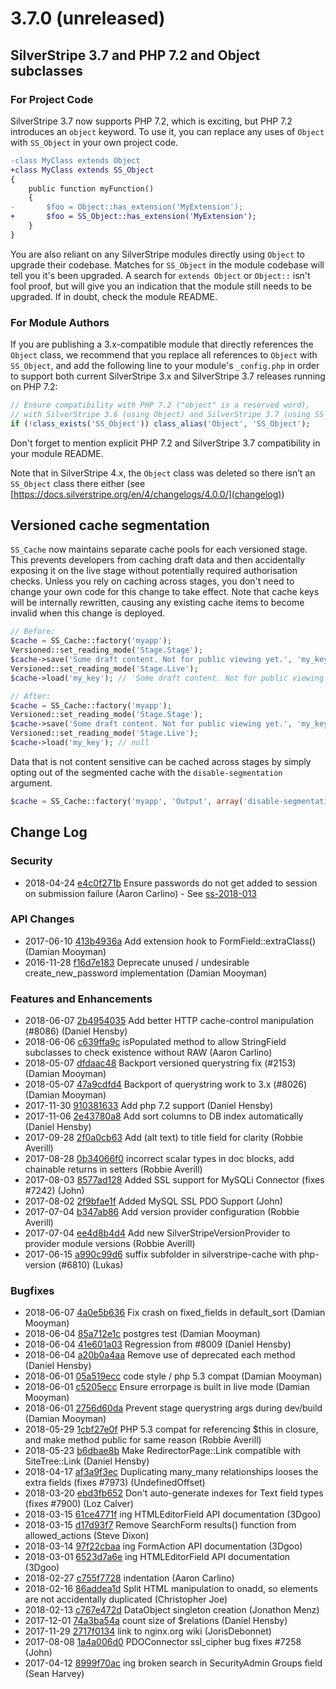 # 3.7.0 (unreleased)

## SilverStripe 3.7 and PHP 7.2 and Object subclasses

### For Project Code

SilverStripe 3.7 now supports PHP 7.2, which is exciting, but PHP 7.2 introduces an `object` keyword.
To use it, you can replace any uses of `Object` with `SS_Object` in your own project code.

```diff
-class MyClass extends Object
+class MyClass extends SS_Object
{
	public function myFunction()
	{
-		$foo = Object::has_extension('MyExtension');
+		$foo = SS_Object::has_extension('MyExtension');
	}
}
```

You are also reliant on any SilverStripe modules directly using `Object` to upgrade their codebase.
Matches for `SS_Object` in the module codebase will tell you it's been upgraded.
A search for `extends Object` or `Object::` isn't fool proof, but will give you an indication
that the module still needs to be upgraded. If in doubt, check the module README.

### For Module Authors

If you are publishing a 3.x-compatible module that directly references the `Object` class,
we recommend that you replace all references to `Object` with `SS_Object`,
and add the following line to your module's `_config.php`
in order to support both current SilverStripe 3.x and SilverStripe 3.7 releases running on PHP 7.2:

```php
// Ensure compatibility with PHP 7.2 ("object" is a reserved word),
// with SilverStripe 3.6 (using Object) and SilverStripe 3.7 (using SS_Object)
if (!class_exists('SS_Object')) class_alias('Object', 'SS_Object');
```

Don't forget to mention explicit PHP 7.2 and SilverStripe 3.7 compatibility in your module README.

Note that in SilverStripe 4.x, the `Object` class was deleted so there isn’t an `SS_Object` class there either
(see [https://docs.silverstripe.org/en/4/changelogs/4.0.0/](changelog))

## Versioned cache segmentation

`SS_Cache` now maintains separate cache pools for each versioned stage. This prevents developers from caching draft data and then accidentally exposing it on the live stage without potentially required authorisation checks. Unless you rely on caching across stages, you don't need to change your own code for this change to take effect. Note that cache keys will be internally rewritten, causing any existing cache items to become invalid when this change is deployed.

```php
// Before:
$cache = SS_Cache::factory('myapp');
Versioned::set_reading_mode('Stage.Stage');
$cache->save('Some draft content. Not for public viewing yet.', 'my_key');
Versioned::set_reading_mode('Stage.Live');
$cache->load('my_key'); // 'Some draft content. Not for public viewing yet'

// After:
$cache = SS_Cache::factory('myapp');
Versioned::set_reading_mode('Stage.Stage');
$cache->save('Some draft content. Not for public viewing yet.', 'my_key');
Versioned::set_reading_mode('Stage.Live');
$cache->load('my_key'); // null
```
Data that is not content sensitive can be cached across stages by simply opting out of the segmented cache with the `disable-segmentation` argument.

```php
$cache = SS_Cache::factory('myapp', 'Output', array('disable-segmentation' => true));
``` 

<!--- Changes below this line will be automatically regenerated -->

## Change Log

### Security

 * 2018-04-24 [e4c0f271b](https://github.com/silverstripe/silverstripe-framework/commit/e4c0f271b00765b46ce85e614d0c48aad4e72630) Ensure passwords do not get added to session on submission failure (Aaron Carlino) - See [ss-2018-013](https://www.silverstripe.org/download/security-releases/ss-2018-013)

### API Changes

 * 2017-06-10 [413b4936a](https://github.com/silverstripe/silverstripe-framework/commit/413b4936a1cfe6447832c08c26a4fceb9a3a36a6) Add extension hook to FormField::extraClass() (Damian Mooyman)
 * 2016-11-28 [f16d7e183](https://github.com/silverstripe/silverstripe-framework/commit/f16d7e1838d834575738086326d1191db3a5cfd8) Deprecate unused / undesirable create_new_password implementation (Damian Mooyman)

### Features and Enhancements

 * 2018-06-07 [2b4954035](https://github.com/silverstripe/silverstripe-framework/commit/2b4954035f950beef9be8ba8e36a2b620d6aa332) Add better HTTP cache-control manipulation (#8086) (Daniel Hensby)
 * 2018-06-06 [c639ffa9c](https://github.com/silverstripe/silverstripe-framework/commit/c639ffa9ce181cdb979a5c954e912ebfc4162f42) isPopulated method to allow StringField subclasses to check existence without RAW (Aaron Carlino)
 * 2018-05-07 [dfdaac48](https://github.com/silverstripe/silverstripe-cms/commit/dfdaac48ca38e179efcfb2cfd905baa577b379fd) Backport versioned querystring fix (#2153) (Damian Mooyman)
 * 2018-05-07 [47a9cdfd4](https://github.com/silverstripe/silverstripe-framework/commit/47a9cdfd49146e769760e8d8db3f01925597de41) Backport of querystring work to 3.x (#8026) (Damian Mooyman)
 * 2017-11-30 [910381633](https://github.com/silverstripe/silverstripe-framework/commit/9103816333e790a9b7cd84994e00e0941e34de39) Add php 7.2 support (Daniel Hensby)
 * 2017-11-06 [2e43780a8](https://github.com/silverstripe/silverstripe-framework/commit/2e43780a8ae664ead109bd99c094f3873defbfea) Add sort columns to DB index automatically (Daniel Hensby)
 * 2017-09-28 [2f0a0cb63](https://github.com/silverstripe/silverstripe-framework/commit/2f0a0cb63f12c9428cce9403fdd11dd155f73116) Add (alt text) to title field for clarity (Robbie Averill)
 * 2017-08-28 [0b34066f0](https://github.com/silverstripe/silverstripe-framework/commit/0b34066f0cec8de2c1afdd717613ffab201d02a8) incorrect scalar types in doc blocks, add chainable returns in setters (Robbie Averill)
 * 2017-08-03 [8577ad128](https://github.com/silverstripe/silverstripe-framework/commit/8577ad128059f4c508f03df4e5566c09fe161be5) Added SSL support for MySQLi Connector (fixes #7242) (John)
 * 2017-08-02 [2f9bfae1f](https://github.com/silverstripe/silverstripe-framework/commit/2f9bfae1f9f6bb2d33e3f979601e0abae243a7f6) Added MySQL SSL PDO Support (John)
 * 2017-07-04 [b347ab86](https://github.com/silverstripe/silverstripe-cms/commit/b347ab866d50a589a598fa4f27fef787a24d9879) Add version provider configuration (Robbie Averill)
 * 2017-07-04 [ee4d8b4d4](https://github.com/silverstripe/silverstripe-framework/commit/ee4d8b4d4e22a25b86c90785c45cc480f8423861) Add new SilverStripeVersionProvider to provider module versions (Robbie Averill)
 * 2017-06-15 [a990c99d6](https://github.com/silverstripe/silverstripe-framework/commit/a990c99d6e6f477ab6e973ada13f9dff234682f5) suffix subfolder in silverstripe-cache with php-version (#6810) (Lukas)

### Bugfixes

 * 2018-06-07 [4a0e5b636](https://github.com/silverstripe/silverstripe-framework/commit/4a0e5b63678cab6e62f175f61040bfda7ac0ab48) Fix crash on fixed_fields in default_sort (Damian Mooyman)
 * 2018-06-04 [85a712e1c](https://github.com/silverstripe/silverstripe-framework/commit/85a712e1c9288a398de03e374a8a3bb980486d82) postgres test (Damian Mooyman)
 * 2018-06-04 [41e601a03](https://github.com/silverstripe/silverstripe-framework/commit/41e601a036307065d9ea2ba8862f67be738d402f) Regression from #8009 (Daniel Hensby)
 * 2018-06-04 [a20b0a4aa](https://github.com/silverstripe/silverstripe-framework/commit/a20b0a4aa6ea7390f20513c3205debda652f5ca0) Remove use of deprecated each method (Daniel Hensby)
 * 2018-06-01 [05a519ecc](https://github.com/silverstripe/silverstripe-framework/commit/05a519ecc5c8f68e049b68714c2ea60d9abd0e54) code style / php 5.3 compat (Damian Mooyman)
 * 2018-06-01 [c5205ecc](https://github.com/silverstripe/silverstripe-cms/commit/c5205ecc1fe291ca453c94b28e31af296219b921) Ensure errorpage is built in live mode (Damian Mooyman)
 * 2018-06-01 [2756d60da](https://github.com/silverstripe/silverstripe-framework/commit/2756d60da28e371ea16bec7d478594c1579fc77b) Prevent stage querystring args during dev/build (Damian Mooyman)
 * 2018-05-29 [1cbf27e0f](https://github.com/silverstripe/silverstripe-framework/commit/1cbf27e0f47c3547914b03193d0f5f77c87ff8d5) PHP 5.3 compat for referencing $this in closure, and make method public for same reason (Robbie Averill)
 * 2018-05-23 [b6dbae8b](https://github.com/silverstripe/silverstripe-cms/commit/b6dbae8b07911f3e3a55babbb6c671ededa2d3b4) Make RedirectorPage::Link compatible with SiteTree::Link (Daniel Hensby)
 * 2018-04-17 [af3a9f3ec](https://github.com/silverstripe/silverstripe-framework/commit/af3a9f3ec8a5465f841c5aa8ee1faf40c1b76bf4) Duplicating many_many relationships looses the extra fields (fixes #7973) (UndefinedOffset)
 * 2018-03-20 [ebd3fb652](https://github.com/silverstripe/silverstripe-framework/commit/ebd3fb6526eb3ee9359111e548d9f6b6e0323e97) Don't auto-generate indexes for Text field types (fixes #7900) (Loz Calver)
 * 2018-03-15 [61ce4771f](https://github.com/silverstripe/silverstripe-framework/commit/61ce4771f91367cbb4b8a1bf61e2af51964714df) ing HTMLEditorField API documentation (3Dgoo)
 * 2018-03-15 [d17d93f7](https://github.com/silverstripe/silverstripe-cms/commit/d17d93f784a6e01f3d396c55adc623d69a90261a) Remove SearchForm results() function from allowed_actions (Steve Dixon)
 * 2018-03-14 [97f22cbaa](https://github.com/silverstripe/silverstripe-framework/commit/97f22cbaa5d683cca2f65370a9b827314317436d) ing FormAction API documentation (3Dgoo)
 * 2018-03-01 [6523d7a6e](https://github.com/silverstripe/silverstripe-framework/commit/6523d7a6eb3905d5e3cf24120d33232e1eb5d789) ing HTMLEditorField API documentation (3Dgoo)
 * 2018-02-27 [c755f7728](https://github.com/silverstripe/silverstripe-framework/commit/c755f77288bcbd5e6777f94d8499264446b456f0) indentation (Aaron Carlino)
 * 2018-02-16 [86addea1d](https://github.com/silverstripe/silverstripe-framework/commit/86addea1d2a7b2e28ae8115279ae358bcb46648a) Split HTML manipulation to onadd, so elements are not accidentally duplicated (Christopher Joe)
 * 2018-02-13 [c767e472d](https://github.com/silverstripe/silverstripe-framework/commit/c767e472dc494408460ef47c27b8d34475da4ac6) DataObject singleton creation (Jonathon Menz)
 * 2017-12-01 [74a3ba54a](https://github.com/silverstripe/silverstripe-framework/commit/74a3ba54ae3f02158ba81622bd9933ae3e98c665) count size of $relations (Daniel Hensby)
 * 2017-11-29 [2717f0134](https://github.com/silverstripe/silverstripe-framework/commit/2717f013447069fd1879b24140dd84145ece9cef) link to nginx.org wiki (JorisDebonnet)
 * 2017-08-08 [1a4a006d0](https://github.com/silverstripe/silverstripe-framework/commit/1a4a006d09e4397c3126fcf32c61692f90834b8a) PDOConnector ssl_cipher bug fixes #7258 (John)
 * 2017-04-12 [8999f70ac](https://github.com/silverstripe/silverstripe-framework/commit/8999f70acc0fa9853c94786da8c3b5c713f8a359) ing broken search in SecurityAdmin Groups field (Sean Harvey)
